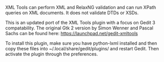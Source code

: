
XML Tools can perform XML and RelaxNG validation and can run XPath queries on XML documents. It does not validate DTDs or XSDs.

This is an updated port of the XML Tools plugin with a focus on Gedit 3 compatability. The original Gtk 2 version by Simon Wenner and Pascal Sachs can be found here: https://launchpad.net/gedit-xmltools

To install this plugin, make sure you have python-lxml installed and then copy these files into ~/.local/share/gedit/plugins/ and restart Gedit. Then activate the plugin through the preferences.

